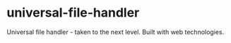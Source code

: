# universal-file-handler

Universal file handler - taken to the next level. Built with web technologies.
